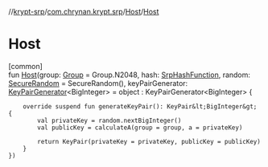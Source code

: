 //[krypt-srp](../../../index.md)/[com.chrynan.krypt.srp](../index.md)/[Host](index.md)/[Host](-host.md)

# Host

[common]\
fun [Host](-host.md)(group: [Group](../-group/index.md) = Group.N2048, hash: [SrpHashFunction](../-srp-hash-function/index.md), random: [SecureRandom](../../../../krypt-csprng/krypt-csprng/com.chrynan.krypt.csprng/-secure-random/index.md) = SecureRandom(), keyPairGenerator: [KeyPairGenerator](../-key-pair-generator/index.md)&lt;BigInteger&gt; = object : KeyPairGenerator&lt;BigInteger&gt; {

        override suspend fun generateKeyPair(): KeyPair&lt;BigInteger&gt; {
            val privateKey = random.nextBigInteger()
            val publicKey = calculateA(group = group, a = privateKey)

            return KeyPair(privateKey = privateKey, publicKey = publicKey)
        }
    })
